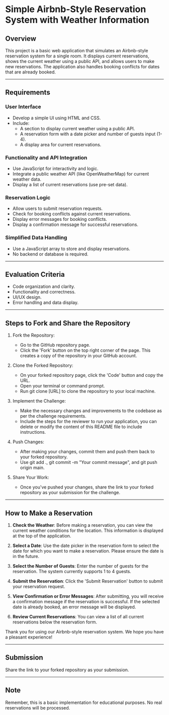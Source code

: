 # Simple Airbnb-Style Reservation System with Weather Information

## Overview
This project is a basic web application that simulates an Airbnb-style reservation system for a single room. It displays current reservations, shows the current weather using a public API, and allows users to make new reservations. The application also handles booking conflicts for dates that are already booked.

---

## Requirements

### User Interface
- Develop a simple UI using HTML and CSS.
- Include:
  - A section to display current weather using a public API.
  - A reservation form with a date picker and number of guests input (1-4).
  - A display area for current reservations.

### Functionality and API Integration
- Use JavaScript for interactivity and logic.
- Integrate a public weather API (like OpenWeatherMap) for current weather data.
- Display a list of current reservations (use pre-set data).

### Reservation Logic
- Allow users to submit reservation requests.
- Check for booking conflicts against current reservations.
- Display error messages for booking conflicts.
- Display a confirmation message for successful reservations.

### Simplified Data Handling
- Use a JavaScript array to store and display reservations.
- No backend or database is required.

---

## Evaluation Criteria
- Code organization and clarity.
- Functionality and correctness.
- UI/UX design.
- Error handling and data display.

---

## Steps to Fork and Share the Repository
1. Fork the Repository:

    - Go to the GitHub repository page.
    - Click the 'Fork' button on the top right corner of the page. This creates a copy of the repository in your GitHub account.

2. Clone the Forked Repository:

    - On your forked repository page, click the 'Code' button and copy the URL.  
    - Open your terminal or command prompt.  
    - Run git clone [URL] to clone the repository to your local machine.

3. Implement the Challenge:

    - Make the necessary changes and improvements to the codebase as per the challenge requirements.  
    - Include the steps for the reviewer to run your application, you can delete or modify the content of this README file to include instructions.

4. Push Changes:

    - After making your changes, commit them and push them back to your forked repository.
    - Use git add ., git commit -m "Your commit message", and git push origin main.

5. Share Your Work:

    - Once you've pushed your changes, share the link to your forked repository as your submission for the challenge.

---

## How to Make a Reservation

1. **Check the Weather**: Before making a reservation, you can view the current weather conditions for the location. This information is displayed at the top of the application.

2. **Select a Date**: Use the date picker in the reservation form to select the date for which you want to make a reservation. Please ensure the date is in the future.

3. **Select the Number of Guests**: Enter the number of guests for the reservation. The system currently supports 1 to 4 guests.

4. **Submit the Reservation**: Click the 'Submit Reservation' button to submit your reservation request.

5. **View Confirmation or Error Messages**: After submitting, you will receive a confirmation message if the reservation is successful. If the selected date is already booked, an error message will be displayed.

6. **Review Current Reservations**: You can view a list of all current reservations below the reservation form.

Thank you for using our Airbnb-style reservation system. We hope you have a pleasant experience!

---

## Submission
Share the link to your forked repository as your submission.

---

## Note
Remember, this is a basic implementation for educational purposes. No real reservations will be processed.

